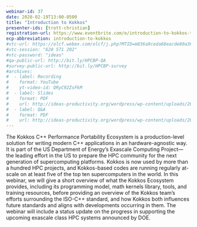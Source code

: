 ```yaml
---
webinar-id: 37
date: 2020-02-19T13:00-0500
title: "Introduction to Kokkos"
presenter-ids: [trott-christian]
registration-url: https://www.eventbrite.com/e/introduction-to-kokkos-tickets-89926768385
ecp-abbreviation: introduction-to-kokkos
#vtc-url: https://olcf.webex.com/olcf/j.php?MTID=m836a9ceda68eacde80a3618d603c7cb6
#vtc-session: "620 571 202"
#vtc-password: "ideas"
#qa-public-url: http://bit.ly/HPCBP-QA
#survey-public-url: http://bit.ly/HPCBP-survey
#archives:
#  - label: Recording
#    format: YouTube
#    yt-video-id: QRyC92ZsFkM
#  - label: Slides
#    format: PDF
#    url: http://ideas-productivity.org/wordpress/wp-content/uploads/2019/12/webinar035-softwarepolicies.pdf
#  - label: Q&A
#    format: PDF
#    url: http://ideas-productivity.org/wordpress/wp-content/uploads/2019/12/webinar035-softwarepolicies-qa.pdf
---
```

The Kokkos C++ Performance Portability Ecosystem is a production-level solution for writing modern C++ applications in an hardware-agnostic way. It is part of the US Department of Energy’s Exascale Computing Project—the leading effort in the US to prepare the HPC community for the next generation of supercomputing platforms. Kokkos is now used by more than a hundred HPC projects, and Kokkos-based codes are running regularly at-scale on at least five of the top ten supercomputers in the world. In this webinar, we will give a short overview of what the Kokkos Ecosystem provides, including its programming model, math kernels library, tools, and training resources, before providing an overview of the Kokkos team’s efforts surrounding the ISO-C++ standard, and how Kokkos both influences future standards and aligns with developments occurring in them. The webinar will include a status update on the progress in supporting the upcoming exascale class HPC systems announced by DOE.
